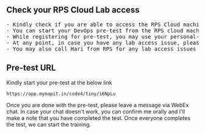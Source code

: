 ## Check your RPS Cloud Lab access
<pre>
- Kindly check if you are able to access the RPS Cloud machine
- You can start your DevOps pre-test from the RPS cloud machine
- While registering for pre-test, you may use your personal-email id and avoid using BOFA
- At any point, in case you have any lab access issue, please feel free to reach out to RPS team connected via WebEx chat 
- You may also call Hari from RPS for any lab access issues @ +91 984-618-6667
</pre>

## Pre-test URL
Kindly start your pre-test at the below link
```
https://app.mymapit.in/code4/tiny/i6NpLu
```
Once you are done with the pre-test, please leave a message via WebEx chat.  In case your chat doesn't work, you can confirm me orally and I'll make a note that you have completed the test. Once everyone completes the test, we can start the training.
